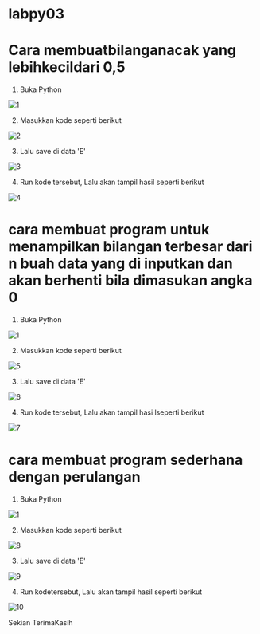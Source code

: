 # labpy03
# Cara membuatbilanganacak yang lebihkecildari 0,5

1. Buka Python

![1](https://user-images.githubusercontent.com/37321627/52933648-9a5e0d00-3386-11e9-9295-5cb372181e59.png)

2. Masukkan kode seperti berikut

![2](https://user-images.githubusercontent.com/37321627/52933685-b5308180-3386-11e9-94a0-715e301e26b8.png)

3. Lalu save di data 'E'

![3](https://user-images.githubusercontent.com/37321627/52933715-caa5ab80-3386-11e9-9cc8-3cd02e3be829.png)

4. Run kode tersebut, Lalu akan tampil hasil seperti berikut

![4](https://user-images.githubusercontent.com/37321627/52934018-d5147500-3387-11e9-968e-78e0429d7d46.png)

# cara membuat program untuk menampilkan bilangan terbesar dari n buah data yang di inputkan dan akan berhenti bila dimasukan angka 0

1. Buka Python

![1](https://user-images.githubusercontent.com/37321627/52933648-9a5e0d00-3386-11e9-9295-5cb372181e59.png)

2. Masukkan kode seperti berikut

![5](https://user-images.githubusercontent.com/37321627/52934028-dcd41980-3387-11e9-8b15-4c9c7d31a8d9.png)

3. Lalu save di data 'E'

![6](https://user-images.githubusercontent.com/37321627/52934038-e2c9fa80-3387-11e9-8cc7-8586b3b38c94.png)

4. Run kode tersebut, Lalu akan tampil hasi lseperti berikut

![7](https://user-images.githubusercontent.com/37321627/52934054-eb223580-3387-11e9-87da-055086ea1a58.png)

# cara membuat program sederhana dengan perulangan

1. Buka Python

![1](https://user-images.githubusercontent.com/37321627/52933648-9a5e0d00-3386-11e9-9295-5cb372181e59.png)

2. Masukkan kode seperti berikut

![8](https://user-images.githubusercontent.com/37321627/52934060-f07f8000-3387-11e9-96a2-430641dc5492.png)

3. Lalu save di data 'E'

![9](https://user-images.githubusercontent.com/37321627/52934086-fecd9c00-3387-11e9-97aa-c244593439f0.png)

4.  Run kodetersebut, Lalu akan tampil hasil seperti berikut

![10](https://user-images.githubusercontent.com/37321627/52934095-08570400-3388-11e9-95f3-7073105e8d5a.png)

Sekian TerimaKasih

